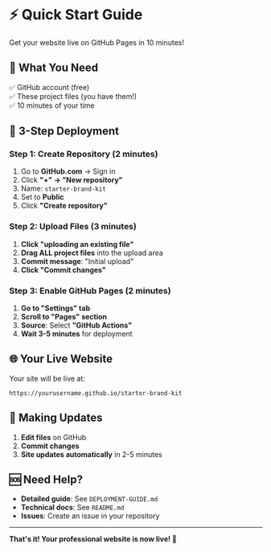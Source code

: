 # ⚡ Quick Start Guide

Get your website live on GitHub Pages in 10 minutes!

## 🎯 What You Need

✅ GitHub account (free)  
✅ These project files (you have them!)  
✅ 10 minutes of your time  

## 🚀 3-Step Deployment

### Step 1: Create Repository (2 minutes)

1. Go to **GitHub.com** → Sign in
2. Click **"+" → "New repository"**
3. Name: `starter-brand-kit`
4. Set to **Public**
5. Click **"Create repository"**

### Step 2: Upload Files (3 minutes)

1. **Click "uploading an existing file"**
2. **Drag ALL project files** into the upload area
3. **Commit message**: "Initial upload"
4. **Click "Commit changes"**

### Step 3: Enable GitHub Pages (2 minutes)

1. **Go to "Settings" tab**
2. **Scroll to "Pages" section**
3. **Source**: Select **"GitHub Actions"**
4. **Wait 3-5 minutes** for deployment

## 🌐 Your Live Website

Your site will be live at:
```
https://yourusername.github.io/starter-brand-kit
```

## 🔄 Making Updates

1. **Edit files** on GitHub
2. **Commit changes**
3. **Site updates automatically** in 2-5 minutes

## 🆘 Need Help?

- **Detailed guide**: See `DEPLOYMENT-GUIDE.md`
- **Technical docs**: See `README.md`
- **Issues**: Create an issue in your repository

---

**That's it! Your professional website is now live! 🎉**

